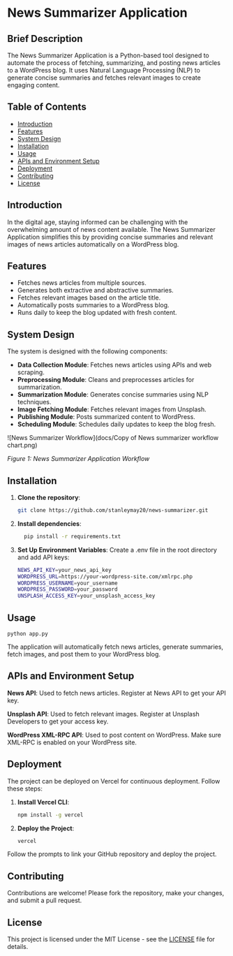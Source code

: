 # News Summarizer Application


## Brief Description

The News Summarizer Application is a Python-based tool designed to automate the process of fetching, summarizing, and posting news articles to a WordPress blog. It uses Natural Language Processing (NLP) to generate concise summaries and fetches relevant images to create engaging content.


## Table of Contents
- [Introduction](#introduction)
- [Features](#features)
- [System Design](#system-design)
- [Installation](#installation)
- [Usage](#usage)
- [APIs and Environment Setup](#apis-and-environment-setup)
- [Deployment](#deployment)
- [Contributing](#contributing)
- [License](#license)


## Introduction
In the digital age, staying informed can be challenging with the overwhelming amount of news content available. The News Summarizer Application simplifies this by providing concise summaries and relevant images of news articles automatically on a WordPress blog.


## Features
- Fetches news articles from multiple sources.
- Generates both extractive and abstractive summaries.
- Fetches relevant images based on the article title.
- Automatically posts summaries to a WordPress blog.
- Runs daily to keep the blog updated with fresh content.


## System Design
The system is designed with the following components:
- **Data Collection Module**: Fetches news articles using APIs and web scraping.
- **Preprocessing Module**: Cleans and preprocesses articles for summarization.
- **Summarization Module**: Generates concise summaries using NLP techniques.
- **Image Fetching Module**: Fetches relevant images from Unsplash.
- **Publishing Module**: Posts summarized content to WordPress.
- **Scheduling Module**: Schedules daily updates to keep the blog fresh.


![News Summarizer Workflow](docs/Copy of News summarizer workflow chart.png)

*Figure 1: News Summarizer Application Workflow*



## Installation

1. **Clone the repository**:
   ```bash
   git clone https://github.com/stanleymay20/news-summarizer.git

2. **Install dependencies**:
   ```bash
     pip install -r requirements.txt

4. **Set Up Environment Variables**: Create a .env file in the root directory and add API keys:
   ```bash
   NEWS_API_KEY=your_news_api_key
   WORDPRESS_URL=https://your-wordpress-site.com/xmlrpc.php
   WORDPRESS_USERNAME=your_username
   WORDPRESS_PASSWORD=your_password
   UNSPLASH_ACCESS_KEY=your_unsplash_access_key


## Usage
    python app.py


The application will automatically fetch news articles, generate summaries, fetch images, and post them to your WordPress blog.


## APIs and Environment Setup

**News API**: Used to fetch news articles. Register at News API to get your API key.

**Unsplash API**: Used to fetch relevant images. Register at Unsplash Developers to get your access key.

**WordPress XML-RPC API**: Used to post content on WordPress. Make sure XML-RPC is enabled on your WordPress site.


## Deployment
The project can be deployed on Vercel for continuous deployment. Follow these steps:

1. **Install Vercel CLI**:
   ```bash
   npm install -g vercel

2. **Deploy the Project**:
    ```bash
    vercel

Follow the prompts to link your GitHub repository and deploy the project.


## Contributing
Contributions are welcome! Please fork the repository, make your changes, and submit a pull request.


## License
This project is licensed under the MIT License - see the [LICENSE](LICENSE) file for details.





